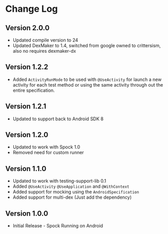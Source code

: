 # Change Log

## Version 2.0.0

* Updated compile version to 24
* Updated DexMaker to 1.4, switched from google owned to crittersism, also no requires
dexmaker-dx

## Version 1.2.2

* Added `ActivityRunMode` to be used with `@UseActivity` for launch a new activity for each
test method or using the same activity through out the entire specification.

## Version 1.2.1

* Updated to support back to Android SDK 8

## Version 1.2.0

* Updated to work with Spock 1.0
* Removed need for custom runner

## Version 1.1.0

* Updated to work with testing-support-lib 0.1
* Added `@UseActivity` `@UseApplication` and `@WithContext`
* Added support for mocking using the `AndroidSpecification`
* Added support for multi-dex (Just add the dependency)

## Version 1.0.0

* Initial Release - Spock Running on Android
